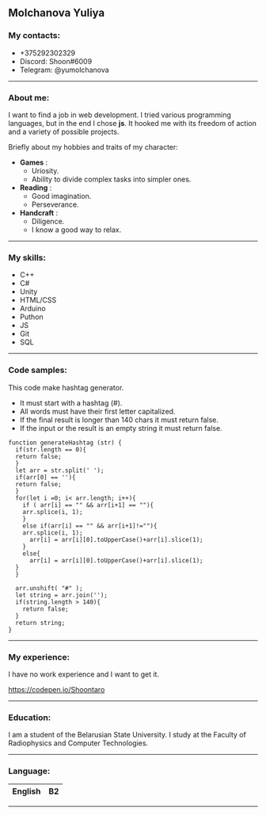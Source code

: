 ## Molchanova Yuliya

### My contacts:
- +375292302329 
- Discord: Shoon#6009
- Telegram: @yumolchanova

***

### About me:
I want to find a job in web development. I tried various programming languages, but in the end I chose **js**. It hooked me with its freedom of action and a variety of possible projects.   

Briefly about my hobbies and traits of my character:  
- **Games** :  
    + Uriosity. 
    + Ability to divide complex tasks into simpler ones.
- **Reading** :
    + Good imagination.
    + Perseverance.
- **Handcraft** :
    + Diligence.
    + I know a good way to relax.
   
***

### My skills:

* C++
* C#
* Unity
* HTML/CSS
* Arduino
* Puthon
* JS
* Git
* SQL

***

### Code samples:

This code make hashtag generator.
* It must start with a hashtag (#).
* All words must have their first letter capitalized.
* If the final result is longer than 140 chars it must return false.
* If the input or the result is an empty string it must return false.

```JS
function generateHashtag (str) {
  if(str.length == 0){
  return false;
  }
  let arr = str.split(' ');
  if(arr[0] == ''){
  return false;
  }
  for(let i =0; i< arr.length; i++){
    if ( arr[i] == "" && arr[i+1] == ""){
    arr.splice(i, 1);
    }
    else if(arr[i] == "" && arr[i+1]!=""){
    arr.splice(i, 1);
      arr[i] = arr[i][0].toUpperCase()+arr[i].slice(1);
    }
    else{
      arr[i] = arr[i][0].toUpperCase()+arr[i].slice(1);
  }
  }
  
  arr.unshift( "#" );
  let string = arr.join('');
  if(string.length > 140){
    return false;
  }
  return string; 
}
```

***

### My experience: 


I have no work experience and I want to get it.

https://codepen.io/Shoontaro

***

### Education:

I am a student of the Belarusian State University. 
I study at the Faculty of Radiophysics and Computer Technologies.

***

### Language:

| English       |        B2       |
|:------------- |:---------------:

***


